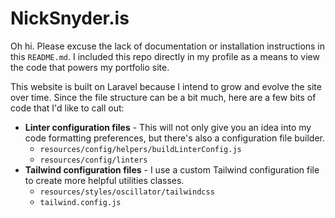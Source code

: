 # NickSnyder.is

Oh hi. Please excuse the lack of documentation or installation instructions in this `README.md`. I included this repo directly in my profile as a means to view the code that powers my portfolio site.

This website is built on Laravel because I intend to grow and evolve the site over time. Since the file structure can be a bit much, here are a few bits of code that I'd like to call out:

- **Linter configuration files** - This will not only give you an idea into my code formatting preferences, but there's also a configuration file builder.
  - `resources/config/helpers/buildLinterConfig.js`
  - `resources/config/linters`
- **Tailwind configuration files** - I use a custom Tailwind configuration file to create more helpful utilities classes.
  - `resources/styles/oscillator/tailwindcss`
  - `tailwind.config.js`
